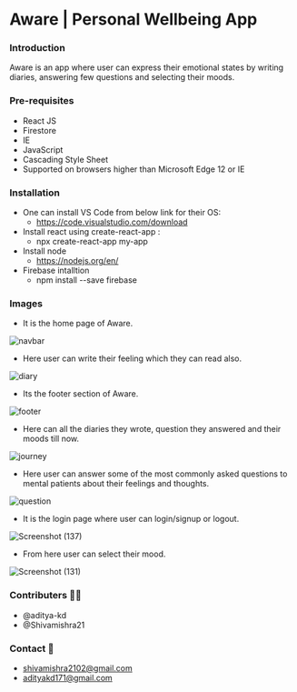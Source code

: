 # Aware | Personal Wellbeing App
### Introduction 
Aware is an app where user can express their emotional states by writing diaries, answering few questions and selecting their moods.

### Pre-requisites
* React JS
* Firestore
* IE 
* JavaScript
* Cascading Style Sheet
* Supported on browsers higher than Microsoft Edge 12 or IE

### Installation
- One can install VS Code from below link for their OS:
   * https://code.visualstudio.com/download
- Install react using create-react-app :
   * npx create-react-app my-app
- Install node
   * https://nodejs.org/en/
- Firebase intalltion
   * npm install --save firebase
 
### Images
* It is the home page of Aware.

![navbar](https://user-images.githubusercontent.com/59360882/120083940-e792c280-c0e9-11eb-9184-a6c690c0f09c.jpg)


 * Here user can write their feeling which they can read also.
 
![diary](https://user-images.githubusercontent.com/59360882/120083702-350e3000-c0e8-11eb-90c2-0dd6feec77a0.jpg)

* Its the footer section of Aware.

![footer](https://user-images.githubusercontent.com/59360882/120083703-36d7f380-c0e8-11eb-88b8-c7e2d55b7098.jpg)

* Here can all the diaries they wrote, question they answered and their moods till now.

![journey](https://user-images.githubusercontent.com/59360882/120083704-37708a00-c0e8-11eb-907b-415cef73f427.jpg)

* Here user can answer some of the most commonly asked questions to mental patients about their feelings and thoughts.

![question](https://user-images.githubusercontent.com/59360882/120083708-3d666b00-c0e8-11eb-8f1b-2069d2a3ae91.jpg)

* It is the login page where user can login/signup or logout.

![Screenshot (137)](https://user-images.githubusercontent.com/59360882/120083718-4a835a00-c0e8-11eb-94dc-fa8a29006ed4.png)

* From here user can select their mood.

![Screenshot (131)](https://user-images.githubusercontent.com/59360882/120083740-7acaf880-c0e8-11eb-8498-57aad32b9eb7.png)

### Contributers 🙍‍♂️
* @aditya-kd
* @Shivamishra21
### Contact 📧
* shivamishra2102@gmail.com
* adityakd171@gmail.com




